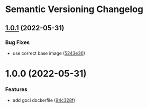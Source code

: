 # Semantic Versioning Changelog

## [1.0.1](https://github.com/deeagle/goci-container/compare/v1.0.0...v1.0.1) (2022-05-31)


### Bug Fixes

* use correct base image ([5243e30](https://github.com/deeagle/goci-container/commit/5243e303a47c9d809e78592f6ee82df3a76cef3c))

# 1.0.0 (2022-05-31)


### Features

* add goci dockerfile ([94c328f](https://github.com/deeagle/goci-container/commit/94c328f487cd732a0ac5b76246b0b7ea4c8436ed))
